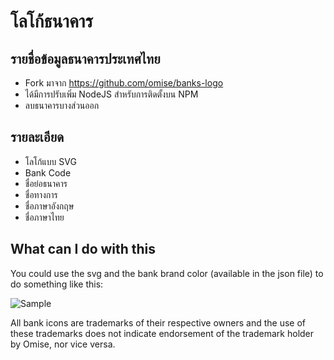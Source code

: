 # โลโก้ธนาคาร

## รายชื่อข้อมูลธนาคารประเทศไทย

- Fork มาจาก https://github.com/omise/banks-logo
- ได้มีการปรับเพิ่ม NodeJS สำหรับการติดตั้งบน NPM
- ลบธนาคารบางส่วนออก

## รายละเอียด
- โลโก้แบบ SVG
- Bank Code
- ชื่อย่อธนาคาร
- ชื่อทางการ
- ชื่อภาษาอังกฤษ
- ชื่อภาษาไทย

## What can I do with this

You could use the svg and the bank brand color (available in the json file) to do something like this:

![Sample](https://raw.githubusercontent.com/omise/banks-logo/master/th/sample.png)

All bank icons are trademarks of their respective owners and the use of these trademarks does not indicate endorsement of the trademark holder by Omise, nor vice versa.


